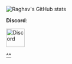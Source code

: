 
![Raghav's GitHub stats](https://github-readme-stats.vercel.app/api?username=akaraxxy&hide=contribs,issues&show_icons=true&theme=radical)

**Discord**: 


<a href="https://discord.com/users/543878863491432611/profile" target = "_blank"> <img alt="Discord" src="https://www.freepnglogos.com/uploads/discord-logo-png/discord-logo-logodownload-download-logotipos-1.png" width="50px" height="50px">

**^^**



<!--
+ https://github.com/anuraghazra/github-readme-stats for creating stats cards like this!
-->
